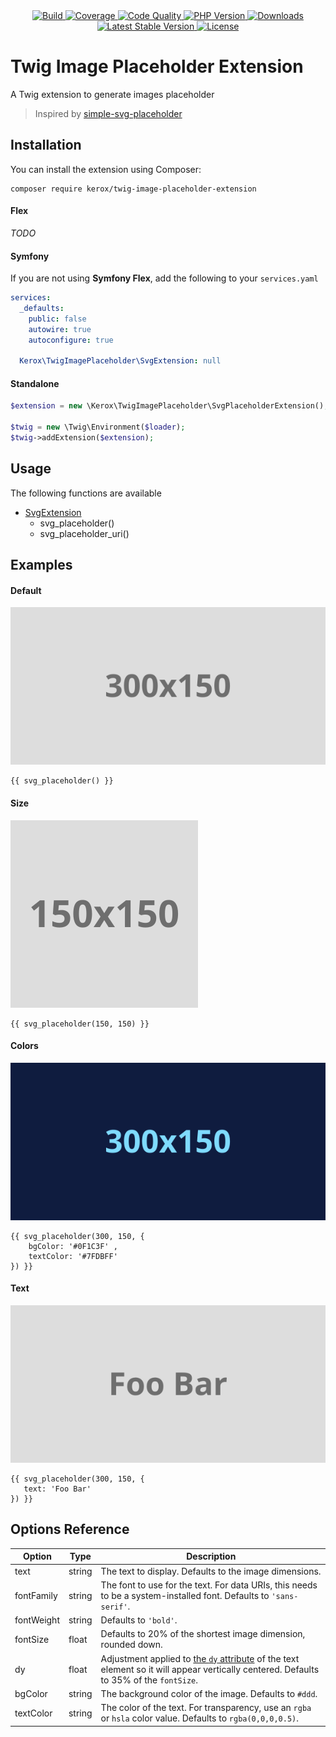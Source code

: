 <div align="center">
    <a href="https://travis-ci.org/ker0x/twig-image-placeholder-extension" title="Build">
        <img src="https://img.shields.io/travis/ker0x/twig-image-placeholder-extension.svg?style=for-the-badge" alt="Build">
    </a>
    <a href="https://scrutinizer-ci.com/g/ker0x/twig-image-placeholder-extension/" title="Coverage">
        <img src="https://img.shields.io/scrutinizer/coverage/g/ker0x/twig-image-placeholder-extension.svg?style=for-the-badge" alt="Coverage">
    </a>
    <a href="https://scrutinizer-ci.com/g/ker0x/twig-image-placeholder-extension/" title="Code Quality">
        <img src="https://img.shields.io/scrutinizer/g/ker0x/twig-image-placeholder-extension.svg?style=for-the-badge" alt="Code Quality">
    </a>
    <a href="https://php.net" title="PHP Version">
        <img src="https://img.shields.io/badge/php-%3E%3D%207.2-8892BF.svg?style=for-the-badge" alt="PHP Version">
    </a>
    <a href="https://packagist.org/packages/kerox/twig-image-placeholder-extension" title="Downloads">
        <img src="https://img.shields.io/packagist/dt/kerox/twig-image-placeholder-extension.svg?style=for-the-badge" alt="Downloads">
    </a>
    <a href="https://packagist.org/packages/kerox/twig-image-placeholder-extension" title="Latest Stable Version">
        <img src="https://img.shields.io/packagist/v/kerox/twig-image-placeholder-extension.svg?style=for-the-badge" alt="Latest Stable Version">
    </a>
    <a href="https://packagist.org/packages/kerox/twig-image-placeholder-extension" title="License">
        <img src="https://img.shields.io/packagist/l/kerox/twig-image-placeholder-extension.svg?style=for-the-badge" alt="License">
    </a>
</div>

# Twig Image Placeholder Extension

A Twig extension to generate images placeholder

> Inspired by [simple-svg-placeholder](https://github.com/cloudfour/simple-svg-placeholder)

## Installation

You can install the extension using Composer:

```
composer require kerox/twig-image-placeholder-extension
```

#### Flex

*TODO*

#### Symfony

If you are not using **Symfony Flex**, add the following to your `services.yaml`

```yaml
services:
  _defaults:
    public: false
    autowire: true
    autoconfigure: true

  Kerox\TwigImagePlaceholder\SvgExtension: null
```

#### Standalone

```php
$extension = new \Kerox\TwigImagePlaceholder\SvgPlaceholderExtension();

$twig = new \Twig\Environment($loader);
$twig->addExtension($extension);
```

## Usage

The following functions are available

* [SvgExtension](./src/SvgPlaceholderExtension.php)
    * svg_placeholder()
    * svg_placeholder_uri()

## Examples

#### Default

![](./examples/default.svg?sanitize=true)

```twig
{{ svg_placeholder() }}
```

#### Size

![](./examples/size.svg?sanitize=true)

```twig
{{ svg_placeholder(150, 150) }}
```

#### Colors

![](./examples/colors.svg?sanitize=true)

```twig
{{ svg_placeholder(300, 150, {
    bgColor: '#0F1C3F' , 
    textColor: '#7FDBFF'
}) }}
```

#### Text

![](./examples/text.svg?sanitize=true)

```twig
{{ svg_placeholder(300, 150, {
   text: 'Foo Bar'
}) }}
```

## Options Reference

| Option     | Type   | Description |
| ---------- | ------ | ----------- |
| text       | string | The text to display. Defaults to the image dimensions. |
| fontFamily | string | The font to use for the text. For data URIs, this needs to be a system-installed font. Defaults to `'sans-serif'`. |
| fontWeight | string | Defaults to `'bold'`. |
| fontSize   | float  | Defaults to 20% of the shortest image dimension, rounded down.
| dy         | float  | Adjustment applied to [the `dy` attribute](https://developer.mozilla.org/en-US/docs/Web/SVG/Attribute/dy) of the text element so it will appear vertically centered. Defaults to 35% of the `fontSize`. |
| bgColor    | string | The background color of the image. Defaults to `#ddd`. |
| textColor  | string | The color of the text. For transparency, use an `rgba` or `hsla` color value. Defaults to `rgba(0,0,0,0.5)`. |
